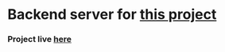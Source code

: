 <h1>Backend server for <a href="https://github.com/nivb000/mondey-frontend">this project</a></h1>
<h3>Project live <a href="https://mondey.onrender.com">here</a></h3>